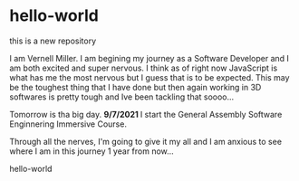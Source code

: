 # hello-world
this is a new repository

I am Vernell Miller. 
I am begining my journey as a Software Developer and I am both excited and super nervous.
I think as of right now JavaScript is what has me the most nervous but I guess that is to be expected.
This may be the toughest thing that I have done but then again working in 3D softwares is pretty tough and Ive been tackling that soooo...

Tomorrow is tha big day. <strong> 9/7/2021 </strong> I start the General Assembly Software Enginnering Immersive Course.

Through all the nerves, I'm going to give it my all and I am anxious to see where I am in this journey 1 year from now...

hello-world
